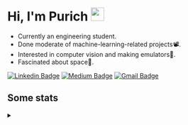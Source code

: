 <h1 align="left">Hi, I'm Purich
<img src="https://media.giphy.com/media/hvRJCLFzcasrR4ia7z/giphy.gif" width="30px"/></h1>

* Currently an engineering student.
* Done moderate of machine-learning-related projects:film_projector:.
* Interested in computer vision and making emulators:space_invader:.
* Fascinated about space:milky_way:.

[![Linkedin Badge](https://img.shields.io/badge/-Purich-blue?style=flat-square&logo=Linkedin&logoColor=white&link=https://www.linkedin.com/in/purich-siritip-16b3b3255/)](https://www.linkedin.com/in/purich-siritip-16b3b3255) [![Medium Badge](https://img.shields.io/badge/-@purich-gray?style=flat-square&labelColor=000000&logo=Medium&link=https://medium.com/@phuritsiritip)](https://medium.com/@phuritsiritip)
[![Gmail Badge](https://img.shields.io/badge/-mark.phurit@gmail.com-c14438?style=flat-square&logo=Gmail&logoColor=white&link=mailto:mark.phurit@gmail.com)](mailto:mark.phurit@gmail.com)

## Some stats

<details>
  <summary></summary>
  
  <!--START_SECTION:waka-->
**I'm a Night 🦉** 

```text
🌞 Morning       83 commits       ██████░░░░░░░░░░░░░░░░░░░   27.48 % 
🌆 Daytime       65 commits       █████░░░░░░░░░░░░░░░░░░░░   21.52 % 
🌃 Evening      130 commits       ██████████░░░░░░░░░░░░░░░   43.05 % 
🌙 Night         24 commits       ██░░░░░░░░░░░░░░░░░░░░░░░   07.95 % 

```


📊 **This Week I Spent My Time On** 

```text
💬 Programming Languages: 
Python                   2 hrs 57 mins       █████████████████████████   99.99 % 
C++                      0 secs              ░░░░░░░░░░░░░░░░░░░░░░░░░   00.01 % 

🐱‍💻 Projects: 
Computer Programming     2 hrs 57 mins       █████████████████████████   100.00 % 

```


<!--END_SECTION:waka-->

  <!--START_SECTION:waka-simple-->

```text
From: 19 January 2023 - To: 15 February 2023

Total Time: 22 hrs 58 mins

Python       19 hrs 49 mins  █████████████████████▓░░░   86.28 %
C++          1 hr 38 mins    █▓░░░░░░░░░░░░░░░░░░░░░░░   07.14 %
YAML         47 mins         █░░░░░░░░░░░░░░░░░░░░░░░░   03.46 %
Markdown     10 mins         ▒░░░░░░░░░░░░░░░░░░░░░░░░   00.79 %
Git Config   8 mins          ░░░░░░░░░░░░░░░░░░░░░░░░░   00.61 %
Other        6 mins          ░░░░░░░░░░░░░░░░░░░░░░░░░   00.46 %
```

<!--END_SECTION:waka-simple-->

  <!--![Anurag's GitHub stats](https://github-readme-stats.vercel.app/api?username=vikimark&show_icons=true&theme=gruvbox_light)-->
  
</details>

<!--
**vikimark/vikimark** is a ✨ _special_ ✨ repository because its `README.md` (this file) appears on your GitHub profile.

Here are some ideas to get you started:

- 🔭 I’m currently working on ...
- 🌱 I’m currently learning ...
- 👯 I’m looking to collaborate on ...
- 🤔 I’m looking for help with ...
- 💬 Ask me about ...
- 📫 How to reach me: ...
- 😄 Pronouns: ...
- ⚡ Fun fact: ...
-->
